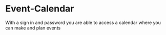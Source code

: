 # Event-Calendar
With a sign in and password you are able to access a calendar where you can make and plan events



